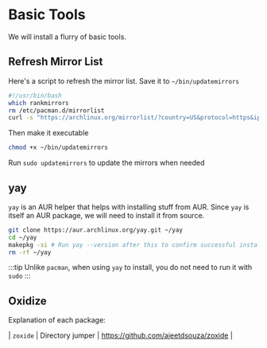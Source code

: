 # Basic Tools
We will install a flurry of basic tools.

## Refresh Mirror List
Here's a script to refresh the mirror list. Save it to `~/bin/updatemirrors`
```bash
#!/usr/bin/bash
which rankmirrors
rm /etc/pacman.d/mirrorlist
curl -s "https://archlinux.org/mirrorlist/?country=US&protocol=https&ip_version=4&ip_version=6&use_mirror_status=on" | sed -e 's/^#Server/Server/' -e '/^#/d' | rankmirrors -n 10 - > /etc/pacman.d/mirrorlist
```
Then make it executable
```bash
chmod +x ~/bin/updatemirrors
```
Run `sudo updatemirrors` to update the mirrors when needed

## yay
`yay` is an AUR helper that helps with installing stuff from AUR. Since `yay` is itself an AUR package, we will need to install it from source.
```bash
git clone https://aur.archlinux.org/yay.git ~/yay
cd ~/yay
makepkg -si # Run yay --version after this to confirm successful install
rm -rf ~/yay
```
:::tip
Unlike `pacman`, when using `yay` to install, you do not need to run it with `sudo`
:::

## Oxidize

Explanation of each package:


| `zoxide` | Directory jumper | https://github.com/ajeetdsouza/zoxide |
